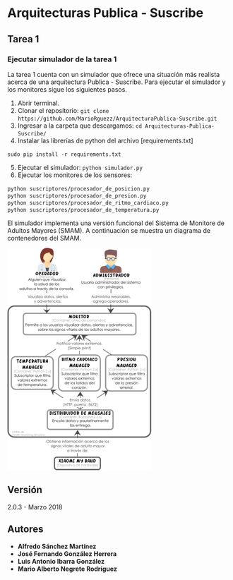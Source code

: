# Arquitecturas Publica - Suscribe

## Tarea 1

### Ejecutar simulador de la tarea 1

La tarea 1 cuenta con un simulador que ofrece una situación más realista acerca de una arquitectura Publica - Suscribe. Para ejecutar el simulador y los monitores sigue los siguientes pasos.  
1. Abrir terminal.  
2. Clonar el repositorio:   `git clone https://github.com/MarioRguezz/ArquitecturaPublica-Suscribe.git`  
3. Ingresar a la carpeta que descargamos:   `cd Arquitecturas-Publica-Suscribe/`
4. Instalar las librerías de python del archivo [requirements.txt]
```
sudo pip install -r requirements.txt
```
5. Ejecutar el simulador: `python simulador.py`  
6. Ejecutar los monitores de los sensores:
```
python suscriptores/procesador_de_posicion.py
python suscriptores/procesador_de_presion.py
python suscriptores/procesador_de_ritmo_cardiaco.py
python suscriptores/procesador_de_temperatura.py
```

El simulador implementa una versión funcional del Sistema de Monitore de Adultos Mayores (SMAM). A continuación se muestra un diagrama de contenedores del SMAM.

![Diagrama de contenedores del SMAM](imagenes/diagrama-contenedores.png)

## Versión

2.0.3 - Marzo 2018

## Autores

* **Alfredo Sánchez Martínez**
* **José Fernando González Herrera**
* **Luis Antonio Ibarra González**
* **Mario Alberto Negrete Rodríguez**
